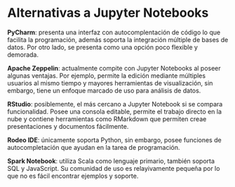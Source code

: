 # Alternativas a Jupyter Notebooks

**PyCharm**: presenta una interfaz con autocomplentación de código lo que facilita la programación, además soporta la integración múltiple de bases de datos. Por otro lado, se presenta como una opción poco flexible y demorada.

**Apache Zeppelin**: actualmente compite con Jupyter Notebooks al poseer algunas ventajas. Por ejemplo, permite la edición mediante múltiples usuarios al mismo tiempo y mayores herramientas de visualización, sin embargo, tiene un enfoque marcado de uso para análisis de datos.

**RStudio**: posiblemente, el más cercano a Jupyter Notebook si se compara funcionalidad. Posee una consola editable, permite el trabajo directo en la nube y contiene herramientas como RMarkdown que permiten creae presentaciones y documentos fácilmente.

**Rodeo IDE**: únicamente soporta Python, sin embargo, posee funciones de autocompletación que ayudan en la tarea de programación.

**Spark Notebook**: utiliza Scala como lenguaje primario, también soporta SQL y JavaScript. Su comunidad de uso es relayivamente pequeña por lo que no es fácil encontrar ejemplos y soporte.